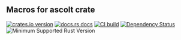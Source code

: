 ## Macros for ascolt crate

[![crates.io version](https://img.shields.io/crates/v/ascolt.svg)](https://crates.io/crates/ascolt-macros)
[![docs.rs docs](https://docs.rs/ascolt-macros/badge.svg)](https://docs.rs/ascolt-macros)
[![CI build](https://github.com/sterrlia/ascolt-macros/actions/workflows/rust.yml/badge.svg)](https://github.com/sterrlia/ascolt-macros/actions)
[![Dependency Status](https://deps.rs/crate/ascolt-macros/latest/status.svg)](https://deps.rs/crate/ascolt-macros)
![Minimum Supported Rust Version](https://img.shields.io/badge/rustc-1.85.1+-ab6000.svg)
